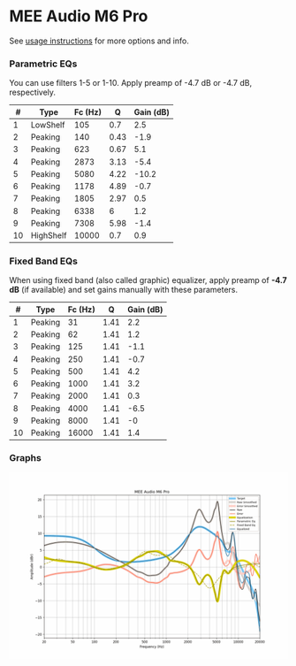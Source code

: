 # MEE Audio M6 Pro
See [usage instructions](https://github.com/jaakkopasanen/AutoEq#usage) for more options and info.

### Parametric EQs
You can use filters 1-5 or 1-10. Apply preamp of -4.7 dB or -4.7 dB, respectively.

|   # | Type      |   Fc (Hz) |    Q |   Gain (dB) |
|-----|-----------|-----------|------|-------------|
|   1 | LowShelf  |       105 | 0.7  |         2.5 |
|   2 | Peaking   |       140 | 0.43 |        -1.9 |
|   3 | Peaking   |       623 | 0.67 |         5.1 |
|   4 | Peaking   |      2873 | 3.13 |        -5.4 |
|   5 | Peaking   |      5080 | 4.22 |       -10.2 |
|   6 | Peaking   |      1178 | 4.89 |        -0.7 |
|   7 | Peaking   |      1805 | 2.97 |         0.5 |
|   8 | Peaking   |      6338 | 6    |         1.2 |
|   9 | Peaking   |      7308 | 5.98 |        -1.4 |
|  10 | HighShelf |     10000 | 0.7  |         0.9 |

### Fixed Band EQs
When using fixed band (also called graphic) equalizer, apply preamp of **-4.7 dB** (if available) and set gains manually with these parameters.

|   # | Type    |   Fc (Hz) |    Q |   Gain (dB) |
|-----|---------|-----------|------|-------------|
|   1 | Peaking |        31 | 1.41 |         2.2 |
|   2 | Peaking |        62 | 1.41 |         1.2 |
|   3 | Peaking |       125 | 1.41 |        -1.1 |
|   4 | Peaking |       250 | 1.41 |        -0.7 |
|   5 | Peaking |       500 | 1.41 |         4.2 |
|   6 | Peaking |      1000 | 1.41 |         3.2 |
|   7 | Peaking |      2000 | 1.41 |         0.3 |
|   8 | Peaking |      4000 | 1.41 |        -6.5 |
|   9 | Peaking |      8000 | 1.41 |        -0   |
|  10 | Peaking |     16000 | 1.41 |         1.4 |

### Graphs
![](./MEE%20Audio%20M6%20Pro.png)
